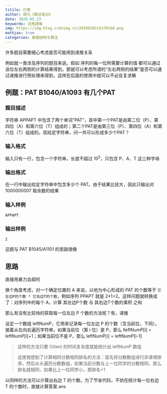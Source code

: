 ```yaml
---
titile: 打表
author: 胡凡《算法笔记》
date: 2020.05.23
keywords: 活用递推
img: https://img-blog.csdnimg.cn/2020020316370168.png
mathjax: true
categories: 数据结构与算法
---
```




许多题目需要细心考虑是否可能用到递推关系

例如就一类涉及序列的题目来说。假如 序列的每一位所需要计算的值 都可以通过 该位左右两侧的计算结果得到，那就可以考虑所谓的“左右两侧的结果”是否可以通过递推进行预处理来得到，这样在后面的使用中就可以不必反复求解



## 例题：PAT B1040/A1093 有几个PAT

### 题目描述

字符串 APPAPT 中包含了两个单词“PAT”，其中第一个PAT是由第二位（P）、第四位（A）和第六位（T）组成的；第二个PAT是由第三位（P）、第四位（A）和第六位（T）组成的。现给定字符串，问一共可以形成多少个PAT？

### 输入格式

输入只有一行，包含一个字符串，长度不超过 $10^5$，只包含 P、A、T 这三种字母

### 输出格式

在一行中输出给定字符串中包含多少个 PAT。由于结果比较大，因此只输出对 1000000007 取余数的结果

### 输入样例

```in
APPAPT
```

### 输出样例

```out
2
```

这题与 PAT B1045/A1101 的思路很像

## 思路

直接用暴力会超时

换个角度考虑，对一个确定位置的 A 来说，以他为中心形成的 PAT 的个数等于 `它左边P的个数 * 它右边T的个数`，例如序列 PPAPT 就是 2*1=2。这样问题就转换成了：对序列中的每个 A，计算 其左边P个数 与 其右边T个数的乘积 之和



那么有没有比较快的获取每一位左边 P 个数的方法呢？有，递推

设定一个数组 leftNumP，它用来记录每一位左边 P 的个数（含当前位，下同）。接着从左向右遍历字符串，如果当前位（第 i 位）是 P，那么 lleftNumP[i] = leftNumP[i]+1；如果当前位不是 P，那么 leftNumP[i] = leftNumP[i-1]

> 这样的方法只要 O(len) 的时间复杂度就能统计出 leftNumP 数组
>
> 这使我想到了计算相同分数相同排名的方法：首先将分数数组进行非递增排序，然后从头遍历分数数组，如果当前分数与上一位同学的分数相同，那么排名就相同，如果比上一位同学小，那排名+1



以同样的方法可以计算出右边 T 的个数。为了节省代码，不妨在统计每一位右边 T 的个数时，直接计算答案 ans

